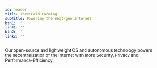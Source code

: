 ```yaml
---
id: header
title: ThreeFold Farming
subtitle: Powering the next-gen Internet
btn1: ''
link1: ''
btn2: ''
link2: ''
---
```


Our open-source and lightweight OS and autonomous technology powers the decentralization of the Internet with more Security, Privacy and Performance-Efficiency.
